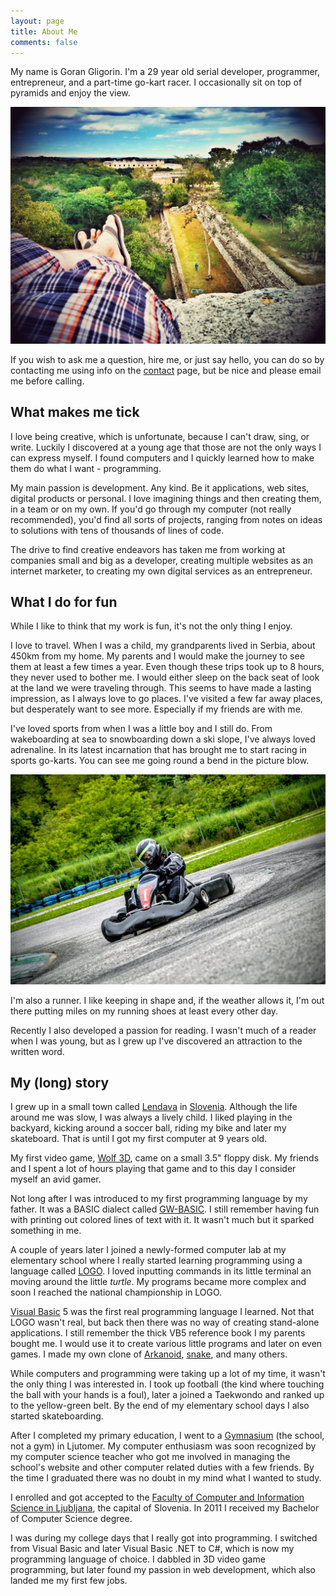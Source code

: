```yaml
---
layout: page
title: About Me
comments: false
---
```


My name is Goran Gligorin. I'm a 29 year old serial developer, programmer, entrepreneur, and a part-time go-kart racer. I occasionally sit on top of pyramids and enjoy the view.

![Pyramids in Uxmal, Yucatan, Mexico][img-uxmal]

If you wish to ask me a question, hire me, or just say hello, you can do so by contacting me using info on the [contact](/contact) page, but be nice and please email me before calling.

## What makes me tick

I love being creative, which is unfortunate, because I can't draw, sing, or write. Luckily I discovered at a young age that those are not the only ways I can express myself. I found computers and I quickly learned how to make them do what I want - programming.

My main passion is development. Any kind. Be it applications, web sites, digital products or personal. I love imagining things and then creating them, in a team or on my own. If you'd go through my computer (not really recommended), you'd find all sorts of projects, ranging from notes on ideas to solutions with tens of thousands of lines of code.

The drive to find creative endeavors has taken me from working at companies small and big as a developer, creating multiple websites as an internet marketer, to creating my own digital services as an entrepreneur.

## What I do for fun

While I like to think that my work is fun, it's not the only thing I enjoy.

I love to travel. When I was a child, my grandparents lived in Serbia, about 450km from my home. My parents and I would make the journey to see them at least a few times a year. Even though these trips took up to 8 hours, they never used to bother me. I would either sleep on the back seat of look at the land we were traveling through. This seems to have made a lasting impression, as I always love to go places. I've visited a few far away places, but desperately want to see more. Especially if my friends are with me.

I've loved sports from when I was a little boy and I still do. From wakeboarding at sea to snowboarding down a ski slope, I've always loved adrenaline. In its latest incarnation that has brought me to start racing in sports go-karts. You can see me going round a bend in the picture blow.

![Racing Go-Karts at Alberone Karting Club‎ in Italy][img-karting]

I'm also a runner. I like keeping in shape and, if the weather allows it, I'm out there putting miles on my running shoes at least every other day.

Recently I also developed a passion for reading. I wasn't much of a reader when I was young, but as I grew up I've discovered an attraction to the written word.

## My (long) story

I grew up in a small town called [Lendava][] in [Slovenia][]. Although the life around me was slow, I was always a lively child. I liked playing in the backyard, kicking around a soccer ball, riding my bike and later my skateboard. That is until I got my first computer at 9 years old.

My first video game, [Wolf 3D][wolf3d], came on a small 3.5" floppy disk. My friends and I spent a lot of hours playing that game and to this day I consider myself an avid gamer.

Not long after I was introduced to my first programming language by my father. It was a BASIC dialect called [GW-BASIC][]. I still remember having fun with printing out colored lines of text with it. It wasn't much but it sparked something in me.

A couple of years later I joined a newly-formed computer lab at my elementary school where I really started learning programming using a language called [LOGO][]. I loved inputting commands in its little terminal an moving around the little _turtle_. My programs became more complex and soon I reached the national championship in LOGO.

[Visual Basic][visual-basic] 5 was the first real programming language I learned. Not that LOGO wasn't real, but back then there was no way of creating stand-alone applications. I still remember the thick VB5 reference book I my parents bought me. I would use it to create various little programs and later on even games. I made my own clone of [Arkanoid][], [snake][], and many others.

While computers and programming were taking up a lot of my time, it wasn't the only thing I was interested in. I took up football (the kind where touching the ball with your hands is a foul), later a joined a Taekwondo and ranked up to the yellow-green belt. By the end of my elementary school days I also started skateboarding.

After I completed my primary education, I went to a [Gymnasium][] (the school, not a gym) in Ljutomer. My computer enthusiasm was soon recognized by my computer science teacher who got me involved in managing the school's website and other computer related duties with a few friends. By the time I graduated there was no doubt in my mind what I wanted to study.

I enrolled and got accepted to the [Faculty of Computer and Information Science in Ljubljana][fri], the capital of Slovenia. In 2011 I received my Bachelor of Computer Science degree.

I was during my college days that I really got into programming. I switched from Visual Basic and later Visual Basic .NET to C#, which is now my programming language of choice. I dabbled in 3D video game programming, but later found my passion in web development, which also landed me my first few jobs.

[lendava]: https://www.google.si/maps/place/Lendava
[slovenia]: https://en.wikipedia.org/wiki/Slovenia
[wolf3d]: https://en.wikipedia.org/wiki/Wolfenstein_3D
[gw-basic]: https://en.wikipedia.org/wiki/GW-BASIC
[logo]: https://en.wikipedia.org/wiki/Logo_(programming_language)
[visual-basic]: https://en.wikipedia.org/wiki/Visual_Basic
[arkanoid]: https://en.wikipedia.org/wiki/Arkanoid
[snake]: https://en.wikipedia.org/wiki/Snake_(video_game)
[gymnasium]: https://en.wikipedia.org/wiki/Gymnasium_(school)
[fri]: https://www.fri.uni-lj.si/en/
[img-uxmal]: /images/about/travel.jpg
[img-karting]: /images/about/karting.jpg
